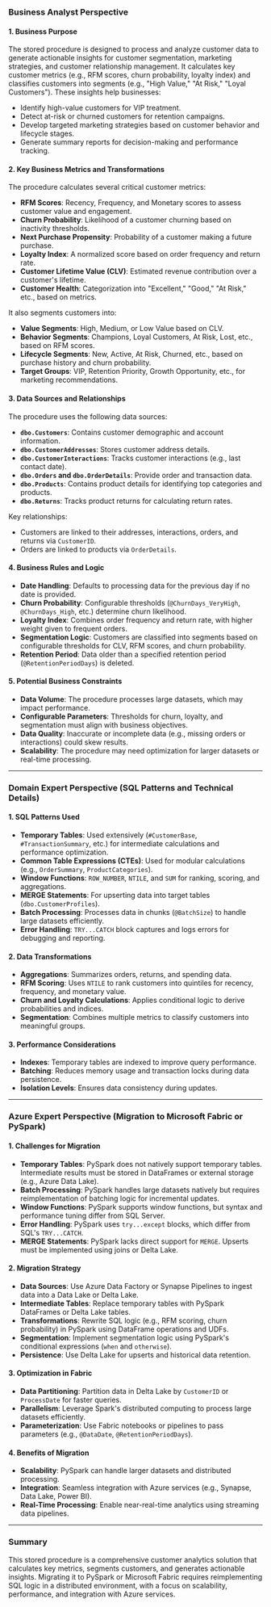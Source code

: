 ### Business Analyst Perspective

#### 1. **Business Purpose**
The stored procedure is designed to process and analyze customer data to generate actionable insights for customer segmentation, marketing strategies, and customer relationship management. It calculates key customer metrics (e.g., RFM scores, churn probability, loyalty index) and classifies customers into segments (e.g., "High Value," "At Risk," "Loyal Customers"). These insights help businesses:
- Identify high-value customers for VIP treatment.
- Detect at-risk or churned customers for retention campaigns.
- Develop targeted marketing strategies based on customer behavior and lifecycle stages.
- Generate summary reports for decision-making and performance tracking.

#### 2. **Key Business Metrics and Transformations**
The procedure calculates several critical customer metrics:
- **RFM Scores**: Recency, Frequency, and Monetary scores to assess customer value and engagement.
- **Churn Probability**: Likelihood of a customer churning based on inactivity thresholds.
- **Next Purchase Propensity**: Probability of a customer making a future purchase.
- **Loyalty Index**: A normalized score based on order frequency and return rate.
- **Customer Lifetime Value (CLV)**: Estimated revenue contribution over a customer's lifetime.
- **Customer Health**: Categorization into "Excellent," "Good," "At Risk," etc., based on metrics.

It also segments customers into:
- **Value Segments**: High, Medium, or Low Value based on CLV.
- **Behavior Segments**: Champions, Loyal Customers, At Risk, Lost, etc., based on RFM scores.
- **Lifecycle Segments**: New, Active, At Risk, Churned, etc., based on purchase history and churn probability.
- **Target Groups**: VIP, Retention Priority, Growth Opportunity, etc., for marketing recommendations.

#### 3. **Data Sources and Relationships**
The procedure uses the following data sources:
- **`dbo.Customers`**: Contains customer demographic and account information.
- **`dbo.CustomerAddresses`**: Stores customer address details.
- **`dbo.CustomerInteractions`**: Tracks customer interactions (e.g., last contact date).
- **`dbo.Orders` and `dbo.OrderDetails`**: Provide order and transaction data.
- **`dbo.Products`**: Contains product details for identifying top categories and products.
- **`dbo.Returns`**: Tracks product returns for calculating return rates.

Key relationships:
- Customers are linked to their addresses, interactions, orders, and returns via `CustomerID`.
- Orders are linked to products via `OrderDetails`.

#### 4. **Business Rules and Logic**
- **Date Handling**: Defaults to processing data for the previous day if no date is provided.
- **Churn Probability**: Configurable thresholds (`@ChurnDays_VeryHigh`, `@ChurnDays_High`, etc.) determine churn likelihood.
- **Loyalty Index**: Combines order frequency and return rate, with higher weight given to frequent orders.
- **Segmentation Logic**: Customers are classified into segments based on configurable thresholds for CLV, RFM scores, and churn probability.
- **Retention Period**: Data older than a specified retention period (`@RetentionPeriodDays`) is deleted.

#### 5. **Potential Business Constraints**
- **Data Volume**: The procedure processes large datasets, which may impact performance.
- **Configurable Parameters**: Thresholds for churn, loyalty, and segmentation must align with business objectives.
- **Data Quality**: Inaccurate or incomplete data (e.g., missing orders or interactions) could skew results.
- **Scalability**: The procedure may need optimization for larger datasets or real-time processing.

---

### Domain Expert Perspective (SQL Patterns and Technical Details)

#### 1. **SQL Patterns Used**
- **Temporary Tables**: Used extensively (`#CustomerBase`, `#TransactionSummary`, etc.) for intermediate calculations and performance optimization.
- **Common Table Expressions (CTEs)**: Used for modular calculations (e.g., `OrderSummary`, `ProductCategories`).
- **Window Functions**: `ROW_NUMBER`, `NTILE`, and `SUM` for ranking, scoring, and aggregations.
- **MERGE Statements**: For upserting data into target tables (`dbo.CustomerProfiles`).
- **Batch Processing**: Processes data in chunks (`@BatchSize`) to handle large datasets efficiently.
- **Error Handling**: `TRY...CATCH` block captures and logs errors for debugging and reporting.

#### 2. **Data Transformations**
- **Aggregations**: Summarizes orders, returns, and spending data.
- **RFM Scoring**: Uses `NTILE` to rank customers into quintiles for recency, frequency, and monetary value.
- **Churn and Loyalty Calculations**: Applies conditional logic to derive probabilities and indices.
- **Segmentation**: Combines multiple metrics to classify customers into meaningful groups.

#### 3. **Performance Considerations**
- **Indexes**: Temporary tables are indexed to improve query performance.
- **Batching**: Reduces memory usage and transaction locks during data persistence.
- **Isolation Levels**: Ensures data consistency during updates.

---

### Azure Expert Perspective (Migration to Microsoft Fabric or PySpark)

#### 1. **Challenges for Migration**
- **Temporary Tables**: PySpark does not natively support temporary tables. Intermediate results must be stored in DataFrames or external storage (e.g., Azure Data Lake).
- **Batch Processing**: PySpark handles large datasets natively but requires reimplementation of batching logic for incremental updates.
- **Window Functions**: PySpark supports window functions, but syntax and performance tuning differ from SQL Server.
- **Error Handling**: PySpark uses `try...except` blocks, which differ from SQL's `TRY...CATCH`.
- **MERGE Statements**: PySpark lacks direct support for `MERGE`. Upserts must be implemented using joins or Delta Lake.

#### 2. **Migration Strategy**
- **Data Sources**: Use Azure Data Factory or Synapse Pipelines to ingest data into a Data Lake or Delta Lake.
- **Intermediate Tables**: Replace temporary tables with PySpark DataFrames or Delta Lake tables.
- **Transformations**: Rewrite SQL logic (e.g., RFM scoring, churn probability) in PySpark using DataFrame operations and UDFs.
- **Segmentation**: Implement segmentation logic using PySpark's conditional expressions (`when` and `otherwise`).
- **Persistence**: Use Delta Lake for upserts and historical data retention.

#### 3. **Optimization in Fabric**
- **Data Partitioning**: Partition data in Delta Lake by `CustomerID` or `ProcessDate` for faster queries.
- **Parallelism**: Leverage Spark's distributed computing to process large datasets efficiently.
- **Parameterization**: Use Fabric notebooks or pipelines to pass parameters (e.g., `@DataDate`, `@RetentionPeriodDays`).

#### 4. **Benefits of Migration**
- **Scalability**: PySpark can handle larger datasets and distributed processing.
- **Integration**: Seamless integration with Azure services (e.g., Synapse, Data Lake, Power BI).
- **Real-Time Processing**: Enable near-real-time analytics using streaming data pipelines.

---

### Summary
This stored procedure is a comprehensive customer analytics solution that calculates key metrics, segments customers, and generates actionable insights. Migrating it to PySpark or Microsoft Fabric requires reimplementing SQL logic in a distributed environment, with a focus on scalability, performance, and integration with Azure services.